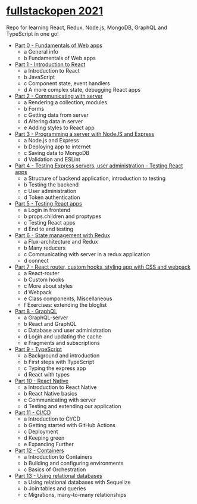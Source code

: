 # [fullstackopen 2021](https://fullstackopen.com/en/)

Repo for learning React, Redux, Node.js, MongoDB, GraphQL and TypeScript in one go!

- [Part 0 - Fundamentals of Web apps](https://fullstackopen.com/en/part0)
  - a General info
  - b Fundamentals of Web apps
- [Part 1 - Introduction to React](https://fullstackopen.com/en/part1)
  - a Introduction to React
  - b JavaScript
  - c Component state, event handlers
  - d A more complex state, debugging React apps
- [Part 2 - Communicating with server](https://fullstackopen.com/en/part2)
  - a Rendering a collection, modules
  - b Forms
  - c Getting data from server
  - d Altering data in server
  - e Adding styles to React app
- [Part 3 - Programming a server with NodeJS and Express](https://fullstackopen.com/en/part3)
  - a Node.js and Express
  - b Deploying app to internet
  - c Saving data to MongoDB
  - d Validation and ESLint
- [Part 4 - Testing Express servers, user administration - Testing React apps](https://fullstackopen.com/en/part4)
  - a Structure of backend application, introduction to testing
  - b Testing the backend
  - c User administration
  - d Token authentication
- [Part 5 - Testing React apps](https://fullstackopen.com/en/part5)
  - a Login in frontend
  - b props.children and proptypes
  - c Testing React apps
  - d End to end testing
- [Part 6 - State management with Redux](https://fullstackopen.com/en/part6)
  - a Flux-architecture and Redux
  - b Many reducers
  - c Communicating with server in a redux application
  - d connect
- [Part 7 - React router, custom hooks, styling app with CSS and webpack](https://fullstackopen.com/en/part7)
  - a React-router
  - b Custom hooks
  - c More about styles
  - d Webpack
  - e Class components, Miscellaneous
  - f Exercises: extending the bloglist
- [Part 8 - GraphQL](https://fullstackopen.com/en/part8)
  - a GraphQL-server
  - b React and GraphQL
  - c Database and user administration
  - d Login and updating the cache
  - e Fragments and subscriptions
- [Part 9 - TypeScript](https://fullstackopen.com/en/part9)
  - a Background and introduction
  - b First steps with TypeScript
  - c Typing the express app
  - d React with types
- [Part 10 - React Native](https://fullstackopen.com/en/part10)
  - a Introduction to React Native
  - b React Native basics
  - c Communicating with server
  - d Testing and extending our application
- [Part 11 - CI/CD](https://fullstackopen.com/en/part11)
  - a Introduction to CI/CD
  - b Getting started with GitHub Actions
  - c Deployment
  - d Keeping green
  - e Expanding Further
- [Part 12 - Containers](https://fullstackopen.com/en/part12)
  - a Introduction to Containers
  - b Building and configuring environments
  - c Basics of Orchestration
- [Part 13 - Using relational databases](https://fullstackopen.com/en/part13)
  - a Using relational databases with Sequelize
  - b Join tables and queries
  - c Migrations, many-to-many relationships
